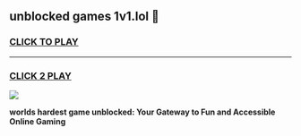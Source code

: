 
## unblocked games 1v1.lol 👋
<h3>
<a href="https://premium.freeplayer.one?title=unblocked_games_1v1.lol&ref=13F">CLICK TO PLAY</a></h3>
<hr>

<h3>
<a href="https://premium.freeplayer.one?title=unblocked_games_1v1.lol&ref=13F">CLICK 2 PLAY</a>
  
</h3>

<a href="https://premium.freeplayer.one?title=unblocked_games_1v1.lol&ref=12F/"><img src="https://clearcache.store/games.png"></a>


**worlds hardest game unblocked: Your Gateway to Fun and Accessible Online Gaming**
